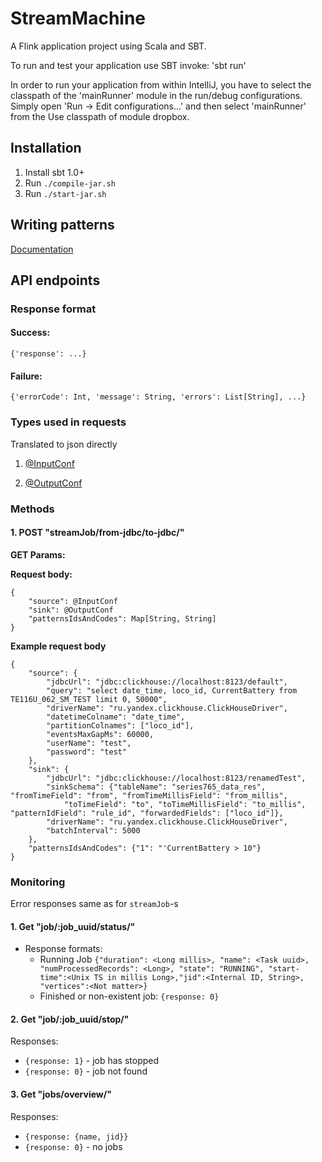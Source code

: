 StreamMachine
=============

A Flink application project using Scala and SBT.

To run and test your application use SBT invoke: 'sbt run'

In order to run your application from within IntelliJ, you have to select the classpath of the 'mainRunner' module in the run/debug configurations. Simply open 'Run -> Edit configurations...' and then select 'mainRunner' from the Use classpath of module dropbox.

Installation
------------

1. Install sbt 1.0+
2. Run `./compile-jar.sh`
2. Run `./start-jar.sh`

Writing patterns
----------------

[Documentation](PatternsDoc.md)


API endpoints
-------------

### Response format
#### Success:
`{'response': ...}`
#### Failure:
`{'errorCode': Int, 'message': String, 'errors': List[String], ...}`


### Types used in requests
Translated to json directly

1. [@InputConf](flink/src/main/scala/ru/itclover/streammachine/io/input/InputConf.scala)

2. [@OutputConf](flink/src/main/scala/ru/itclover/streammachine/io/output/OutputConf.scala)

### Methods

#### 1. POST "streamJob/from-jdbc/to-jdbc/"

__GET Params:__

__Request body:__

```
{
    "source": @InputConf
    "sink": @OutputConf
    "patternsIdsAndCodes": Map[String, String]
}
```

__Example request body__

```
{
    "source": {
        "jdbcUrl": "jdbc:clickhouse://localhost:8123/default",
        "query": "select date_time, loco_id, CurrentBattery from TE116U_062_SM_TEST limit 0, 50000",
        "driverName": "ru.yandex.clickhouse.ClickHouseDriver",
        "datetimeColname": "date_time",
        "partitionColnames": ["loco_id"],
        "eventsMaxGapMs": 60000,
        "userName": "test",
        "password": "test"
    },
    "sink": {
        "jdbcUrl": "jdbc:clickhouse://localhost:8123/renamedTest",
        "sinkSchema": {"tableName": "series765_data_res", "fromTimeField": "from", "fromTimeMillisField": "from_millis",
            "toTimeField": "to", "toTimeMillisField": "to_millis", "patternIdField": "rule_id", "forwardedFields": ["loco_id"]},
        "driverName": "ru.yandex.clickhouse.ClickHouseDriver",
        "batchInterval": 5000
    },
    "patternsIdsAndCodes": {"1": "'CurrentBattery > 10"}
}
```

### Monitoring

Error responses same as for `streamJob`-s

#### 1. Get "job/:job_uuid/status/"

- Response formats:
    - Running Job
`{"duration": <Long millis>, "name": <Task uuid>,
"numProcessedRecords": <Long>, "state": "RUNNING",
"start-time":<Unix TS in millis Long>,"jid":<Internal ID, String>,
"vertices":<Not matter>}`
    - Finished or non-existent job: `{response: 0}`


#### 2. Get "job/:job_uuid/stop/"

Responses:
- `{response: 1}` - job has stopped
- `{response: 0}` - job not found


#### 3. Get "jobs/overview/"
Responses:
- `{response: {name, jid}}`
- `{response: 0}` - no jobs

